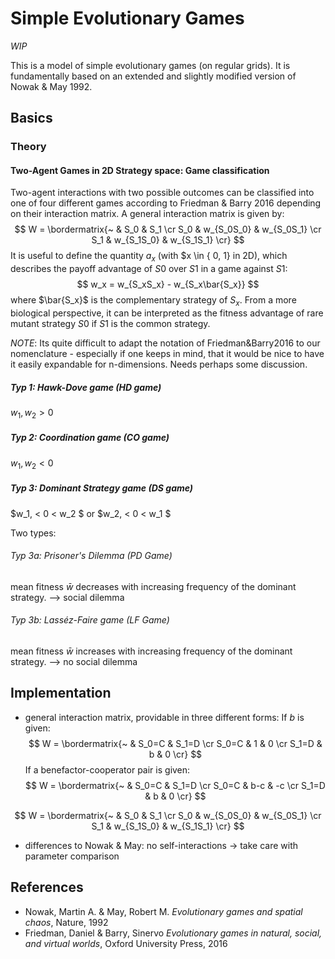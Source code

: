 # Simple Evolutionary Games

_WIP_

This is a model of simple evolutionary games (on regular grids). It is fundamentally based on an extended and slightly modified version of Nowak & May 1992.

## Basics

### Theory

#### Two-Agent Games in 2D Strategy space: Game classification
Two-agent interactions with two possible outcomes can be classified into one of four different games according to Friedman & Barry 2016 depending on their interaction matrix. A general interaction matrix is given by:
$$
W = \bordermatrix{~ & S_0 & S_1 \cr
                  S_0 & w_{S_0S_0} & w_{S_0S_1} \cr
                  S_1 & w_{S_1S_0} & w_{S_1S_1} \cr}
$$
It is useful to define the quantity $a_x$ (with $x \in \{ 0, 1\} in 2D), which describes the payoff advantage of $S0$ over $S1$ in a game against $S1$:
$$
w_x = w_{S_xS_x} - w_{S_x\bar{S_x}}
$$
where $\bar{S_x}$ is the complementary strategy of $S_x$.
From a more biological perspective, it can be interpreted as the fitness advantage of rare mutant strategy $S0$ if $S1$ is the common strategy.

_NOTE_: Its quite difficult to adapt the notation of Friedman&Barry2016 to our nomenclature - especially if one keeps in mind, that it would be nice to have it easily expandable for n-dimensions. Needs perhaps some discussion. 

##### Typ 1: Hawk-Dove game (HD game)
$w_1, w_2 >0$

##### Typ 2: Coordination game (CO game)
$w_1, w_2 <0$
##### Typ 3: Dominant Strategy game (DS game)
$w_1, < 0 < w_2 $ or $w_2, < 0 < w_1 $

Two types:
###### Typ 3a: Prisoner's Dilemma (PD Game)
mean fitness $\bar{w}$ decreases with increasing frequency of the dominant strategy. --> social dilemma
###### Typ 3b: Lasséz-Faire game (LF Game)
mean fitness $\bar{w}$ increases with increasing frequency of the dominant strategy. --> no social dilemma

## Implementation

- general interaction matrix, providable in three different forms:
If $b$ is given:
$$
W = \bordermatrix{~ & S_0=C & S_1=D \cr
                  S_0=C & 1 & 0 \cr
                  S_1=D & b & 0 \cr}
$$
If a benefactor-cooperator pair is given:
$$
W = \bordermatrix{~ & S_0=C & S_1=D \cr
                  S_0=C & b-c & -c \cr
                  S_1=D & b & 0 \cr}
$$

$$
W = \bordermatrix{~ & S_0 & S_1 \cr
                  S_0 & w_{S_0S_0} & w_{S_0S_1} \cr
                  S_1 & w_{S_1S_0} & w_{S_1S_1} \cr}
$$

- differences to Nowak & May: no self-interactions -> take care with parameter comparison

## References
- Nowak, Martin A. & May, Robert M. _Evolutionary games and spatial chaos_, Nature, 1992
- Friedman, Daniel & Barry, Sinervo _Evolutionary games in natural, social, and virtual worlds_, Oxford University Press, 2016 